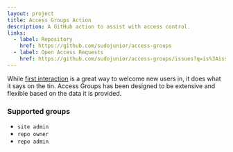 ```yaml
---
layout: project
title: Access Groups Action
description: A GitHub action to assist with access control.
links:
  - label: Repository
    href: https://github.com/sudojunior/access-groups
  - label: Open Access Requests
    href: https://github.com/sudojunior/access-groups/issues?q=is%3Aissue+is%3Aopen+label%3A"access+group"
---
```


While [first interaction](https://github.com/marketplace/actions/first-interaction) is a great way to welcome new users in, it does what it says on the tin. Access Groups has been designed to be extensive and flexible based on the data it is provided.

### Supported groups

- `site admin`
- `repo owner`
- `repo admin`